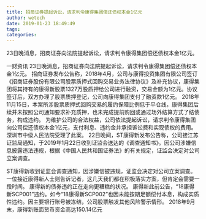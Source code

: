 ```yaml
---
title: 招商证券提起诉讼，请求判令康得集团偿还债权本金1亿元
author: wetech
date: 2019-01-23 18:49:49
tags: 
categories: 
---
```

23日晚消息，招商证券向法院提起诉讼，请求判令康得集团偿还债权本金1亿元。
<!-- more -->
一财资讯
23日晚消息，招商证券向法院提起诉讼，请求判令康得集团偿还债权本金1亿元。
招商证券发布公告称，2018年4月，公司与康得投资集团有限公司签订《招商证券股份有限公司股票质押式回购交易业务法律协议》及补充协议，康得集团将其持有的康得新股票1327万股质押给公司进行融资，交易金额为1亿元。协议签订后，双方办理了股票质押登记，公司向康得集团支付了融资款1亿元。
2018年11月15日，本案所涉股票质押式回购交易的履约保障比例低于平仓线，康得集团后续并未按照公司通知要求补充质押，也未完成提前购回或通过场外结算方式了结债务，构成违约。
为维护公司的合法权益，公司依法提起诉讼，请求判令康得集团向公司偿还债权本金1亿元，支付利息、违约金并承担诉讼费和实现债权的费用。深圳市中级人民法院受理了此案。
22日晚间，ST康得新发布公告称，公司接江苏证监局通知，于2019年1月22日收到证监会送达的《调查通知书》。因公司涉嫌信息披露违法违规，根据《中国人民共和国证券法》的有关规定，证监会决定对公司立案调查。
 
 
 
ST康得新收到证监会调查通知，因涉嫌信披违规，证监会决定对公司立案调查。
一位接近康得新人士则告诉记者，这几天我们都在积极落实方案，但肯定会需要一段时间。
康得新的债券违约正在走向更糟糕的状况。
康得新此前公告，“18康得新SCP001”违约。如今“18康得新SCP002”也因未能按期足额偿付本息，构成实质性违约。因主要银行账号被冻结，公司股票触发其他风险警示情形。
2018年9月末，康得新账面货币资金高达150.14亿元
